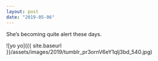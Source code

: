 ```yaml
---
layout: post
date: "2019-05-06"
---
```


She’s becoming quite alert these days.

![yo yo]({{ site.baseurl }}/assets/images/2019/tumblr_pr3ornV6eY1qlj3bd_540.jpg)
